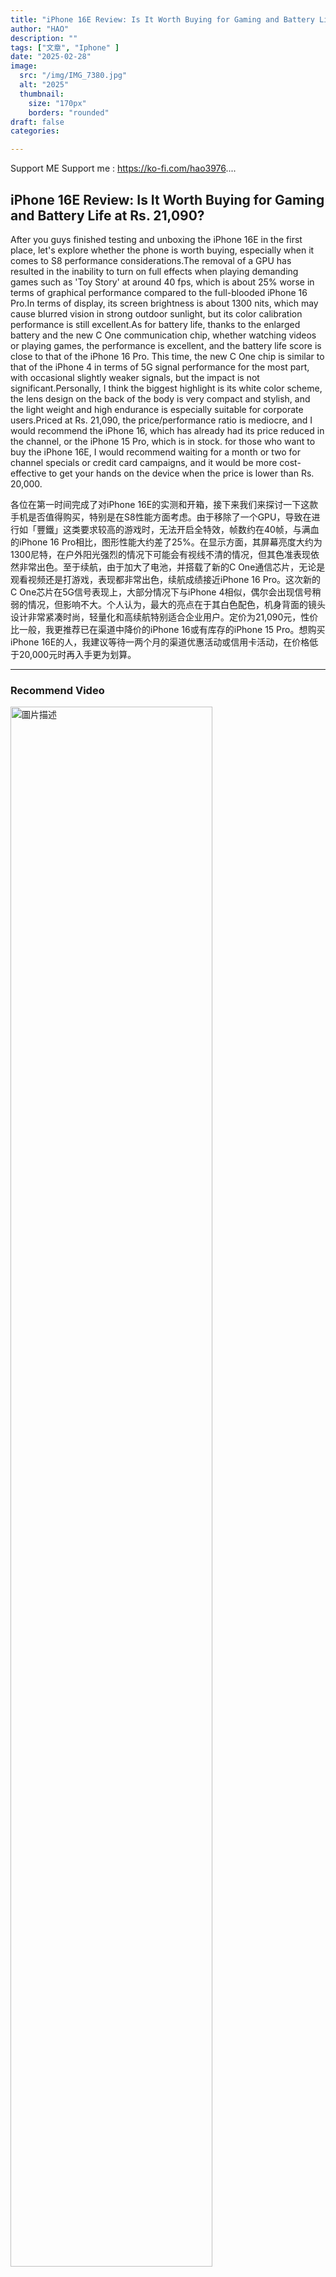 ```yaml
---
title: "iPhone 16E Review: Is It Worth Buying for Gaming and Battery Life at Rs. 21,090?"
author: "HAO"
description: ""
tags: ["文章", "Iphone" ]
date: "2025-02-28"
image:
  src: "/img/IMG_7380.jpg"
  alt: "2025"
  thumbnail:
    size: "170px"
    borders: "rounded"
draft: false
categories:

---
```


Support ME 
Support me : https://ko-fi.com/hao3976....
<!--more-->

## **iPhone 16E Review: Is It Worth Buying for Gaming and Battery Life at Rs. 21,090?**

After you guys finished testing and unboxing the iPhone 16E in the first place, let's explore whether the phone is worth buying, especially when it comes to S8 performance considerations.The removal of a GPU has resulted in the inability to turn on full effects when playing demanding games such as 'Toy Story' at around 40 fps, which is about 25% worse in terms of graphical performance compared to the full-blooded iPhone 16 Pro.In terms of display, its screen brightness is about 1300 nits, which may cause blurred vision in strong outdoor sunlight, but its color calibration performance is still excellent.As for battery life, thanks to the enlarged battery and the new C One communication chip, whether watching videos or playing games, the performance is excellent, and the battery life score is close to that of the iPhone 16 Pro. This time, the new C One chip is similar to that of the iPhone 4 in terms of 5G signal performance for the most part, with occasional slightly weaker signals, but the impact is not significant.Personally, I think the biggest highlight is its white color scheme, the lens design on the back of the body is very compact and stylish, and the light weight and high endurance is especially suitable for corporate users.Priced at Rs. 21,090, the price/performance ratio is mediocre, and I would recommend the iPhone 16, which has already had its price reduced in the channel, or the iPhone 15 Pro, which is in stock. for those who want to buy the iPhone 16E, I would recommend waiting for a month or two for channel specials or credit card campaigns, and it would be more cost-effective to get your hands on the device when the price is lower than Rs. 20,000.

各位在第一时间完成了对iPhone 16E的实测和开箱，接下来我们来探讨一下这款手机是否值得购买，特别是在S8性能方面考虑。由于移除了一个GPU，导致在进行如「豐鐵」这类要求较高的游戏时，无法开启全特效，帧数约在40帧，与满血的iPhone 16 Pro相比，图形性能大约差了25%。在显示方面，其屏幕亮度大约为1300尼特，在户外阳光强烈的情况下可能会有视线不清的情况，但其色准表现依然非常出色。至于续航，由于加大了电池，并搭载了新的C One通信芯片，无论是观看视频还是打游戏，表现都非常出色，续航成绩接近iPhone 16 Pro。这次新的C One芯片在5G信号表现上，大部分情况下与iPhone 4相似，偶尔会出现信号稍弱的情况，但影响不大。个人认为，最大的亮点在于其白色配色，机身背面的镜头设计非常紧凑时尚，轻量化和高续航特别适合企业用户。定价为21,090元，性价比一般，我更推荐已在渠道中降价的iPhone 16或有库存的iPhone 15 Pro。想购买iPhone 16E的人，我建议等待一两个月的渠道优惠活动或信用卡活动，在价格低于20,000元时再入手更为划算。

---

### Recommend Video

<a href="/img/IMG_5881.JPG " data-lightbox="image-1" data-title="我的图片">
    <img src="/img/IMG_5881.JPG " width="80%" alt="圖片描述">
</a>

**[NEW Install Esign & Source on iPhone & iPad | NO Jailbreak NO PC No Revokes iOS 15 to iOS 18.2](https://youtu.be/6v36u9J26ZA)**

---

<a href="/img/IMG_5807.JPG " data-lightbox="image-1" data-title="我的图片">
    <img src="/img/IMG_5807.JPG " width="80%" alt="圖片描述">
</a>

**[New Method to Install Filza on iPhone (ios15-18) I on iPhone/iPad Without PC or Jailbreaks revokes | NEW](https://youtu.be/zOXXSiAsZ_g)**

---

<a href="/img/IMG_6370.JPG " data-lightbox="image-1" data-title="我的图片">
    <img src="/img/IMG_6370.JPG " width="80%" alt="圖片描述">
</a>

**[NEW how to download scarlet no revoke install scarlet & ipa on iPhone & ios | NO PC iOS 15 to 18.2](https://youtu.be/7QLeN4mEZgo)**

---

<a href="/img/IMG_6068.JPG " data-lightbox="image-1" data-title="我的图片">
    <img src="/img/IMG_6068.JPG " width="80%" alt="圖片描述">
</a>

**[NEW Install Scarlet & iPA on iPhone & iPad | NO Jailbreak NO PC Revokes iOS 15 to iOS 18.2 Fix ESign](https://youtu.be/zF4702nXE-c)**

---

<a href="/img/IMG_5918.JPG " data-lightbox="image-1" data-title="我的图片">
    <img src="/img/IMG_5918.JPG " width="80%" alt="圖片描述">
</a>

**[Install Esign & IPA Files on iPhone & iPad | NO Jailbreak NO PC No Revokes iOS 15 to iOS 18.2 | NEW](https://youtu.be/ygGUh-kUyd0)**

---